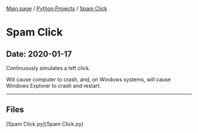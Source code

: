 [Main page](/) / [Python Projects](/python) / [Spam Click](/python/2020-01-17_Spam_Click)

# Spam Click

## Date: 2020-01-17

Continuously simulates a left click.

Will cause computer to crash, and, on Windows systems, will cause Windows Explorer to crash and restart.

-----

## Files

[Spam Click.py](Spam Click.py)